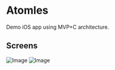 # Atomles
Demo iOS app using MVP+C architecture.

## Screens
![Image](https://raw.githubusercontent.com/IldarSham/Atomles/main/Screens/screen1.png)
![Image](https://raw.githubusercontent.com/IldarSham/Atomles/main/Screens/screen2.png)